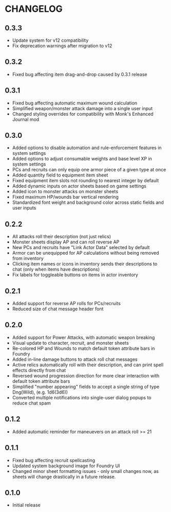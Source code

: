 # CHANGELOG

## 0.3.3

- Update system for v12 compatibility
- Fix deprecation warnings after migration to v12

## 0.3.2

- Fixed bug affecting item drag-and-drop caused by 0.3.1 release

## 0.3.1

- Fixed bug affecting automatic maximum wound calculation
- Simplified weapon/monster attack damage into a single user input
- Changed styling overrides for compatibility with Monk's Enhanced Journal mod

## 0.3.0

- Added options to disable automation and rule-enforcement features in system settings
- Added options to adjust consumable weights and base level XP in system settings
- PCs and recruits can only equip one armor piece of a given type at once
- Added quantity field to equipment item sheet
- Fixed equipment item slots not rounding to nearest integer by default
- Added dynamic inputs on actor sheets based on game settings
- Added icon to monster attacks on monster sheets
- Fixed maximum HP/wounds bar vertical rendering
- Standardized font weight and background color across static fields and user inputs

## 0.2.2

- All attacks roll their description (not just relics)
- Monster sheets display AP and can roll reverse AP
- New PCs and recruits have "Link Actor Data" selected by default
- Armor can be unequipped for AP calculations without being removed from inventory
- Clicking item names or icons in inventory sends their descriptions to chat (only when items have descriptions)
- Fix labels for toggleable buttons on items in actor inventory

## 0.2.1

- Added support for reverse AP rolls for PCs/recruits
- Reduced size of chat message header font

## 0.2.0

- Added support for Power Attacks, with automatic weapon breaking
- Visual update to character, recruit, and monster sheets
- Re-colored HP and Wounds to match default token attribute bars in Foundry
- Added in-line damage buttons to attack roll chat messages
- Active relics automatically roll with their description, and can print spell effects directly from chat
- Reversed wound progression direction for more clear interaction with default token attribute bars
- Simplified "number appearing" fields to accept a single string of type Dng(Wild), (e.g. 1d6(3d6))
- Converted multiple notifications into single-user dialog popups to reduce chat spam

## 0.1.2

- Added automatic reminder for maneuevers on an attack roll >= 21

## 0.1.1

- Fixed bug affecting recruit spellcasting
- Updated system background image for Foundry UI
- Changed minor sheet formatting issues - only small changes now, as sheets will change drastically in a future release.

## 0.1.0

- Initial release
